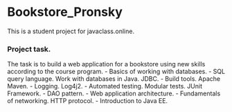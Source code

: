 <h1>Bookstore_Pronsky</h1>
This is a student project for javaclass.online.

<h3>Project task.</h3>
The task is to build a web application for a bookstore using new skills according to the course program.
- Basics of working with databases.
- SQL query language. Work with databases in Java. JDBC.  
- Build tools. Apache Maven. 
- Logging. Log4j2.
- Automated testing. Modular tests. JUnit Framework.
- DAO pattern. 
- Web application architecture. 
- Fundamentals of networking. HTTP protocol. 
- Introduction to Java EE.